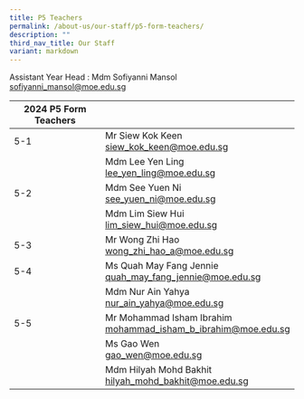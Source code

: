 ```yaml
---
title: P5 Teachers
permalink: /about-us/our-staff/p5-form-teachers/
description: ""
third_nav_title: Our Staff
variant: markdown
---
```

Assistant Year Head : Mdm Sofiyanni Mansol
<br>
<a href="mailto:sofiyanni_mansol@moe.edu.sg">sofiyanni_mansol@moe.edu.sg</a>
<br>


| 2024 P5 Form Teachers |  |
| -------- | -------- |
| 5-1    | Mr Siew Kok Keen <br> <a href="mailto:siew_kok_keen@moe.edu.sg">siew_kok_keen@moe.edu.sg</a>     |      |
|    | Mdm Lee Yen Ling     <br> <a href="mailto:lee_yen_ling@moe.edu.sg">lee_yen_ling@moe.edu.sg</a>    |     |
| 5-2 | Mdm See Yuen Ni    <br> <a href="mailto:see_yuen_ni@moe.edu.sg">see_yuen_ni@moe.edu.sg</a>     |    |
|      | Mdm Lim Siew Hui   <br> <a href="mailto:lim_siew_hui@moe.edu.sg">lim_siew_hui@moe.edu.sg</a>    |     |
| 5-3    | Mr Wong Zhi Hao   <br> <a href="mailto:wong_zhi_hao_a@moe.edu.sg">wong_zhi_hao_a@moe.edu.sg</a>     |      |
| 5-4    | Ms Quah May Fang Jennie   <br> <a href="mailto:quah_may_fang_jennie@moe.edu.sg">quah_may_fang_jennie@moe.edu.sg</a>    |      |
|     | Mdm Nur Ain Yahya  <br> <a href="mailto:nur_ain_yahya@moe.edu.sg">nur_ain_yahya@moe.edu.sg</a>   |      |
| 5-5   | Mr Mohammad Isham Ibrahim   <br> <a href="mailto:mohammad_isham_b_ibrahim@moe.edu.sg">mohammad_isham_b_ibrahim@moe.edu.sg</a>   |     |
|      | Ms Gao Wen   <br> <a href="mailto:Gao_Wen@moe.edu.sg">gao_wen@moe.edu.sg</a>   |     |
|      | Mdm Hilyah Mohd Bakhit   <br> <a href="mailto:hilyah_mohd_bakhit@moe.edu.sg">hilyah_mohd_bakhit@moe.edu.sg</a>   |     |